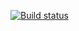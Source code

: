 [![Build status](https://ci.appveyor.com/api/projects/status/e8nwhbx5l9gehoej?svg=true)](https://ci.appveyor.com/project/HarinezumiSama/harinezumichess)

